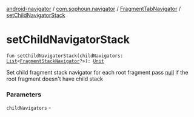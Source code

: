 [android-navigator](../../index.md) / [com.sophoun.navigator](../index.md) / [FragmentTabNavigator](index.md) / [setChildNavigatorStack](./set-child-navigator-stack.md)

# setChildNavigatorStack

`fun setChildNavigatorStack(childNavigators: `[`List`](https://kotlinlang.org/api/latest/jvm/stdlib/kotlin.collections/-list/index.html)`<`[`FragmentStackNavigator`](../-fragment-stack-navigator/index.md)`?>): `[`Unit`](https://kotlinlang.org/api/latest/jvm/stdlib/kotlin/-unit/index.html)

Set child fragment stack navigator for each root fragment
pass [null](#) if the root fragment doesn't have child stack

### Parameters

`childNavigators` - 